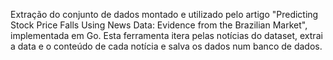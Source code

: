 Extração do conjunto de dados montado e utilizado pelo artigo "Predicting Stock Price Falls Using News Data: Evidence from the Brazilian Market", implementada em Go. Esta ferramenta itera pelas notícias do dataset, extrai a data e o conteúdo de cada notícia e salva os dados num banco de dados.
